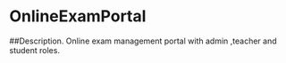 # OnlineExamPortal
##Description.
Online exam management portal with admin ,teacher and student roles.
